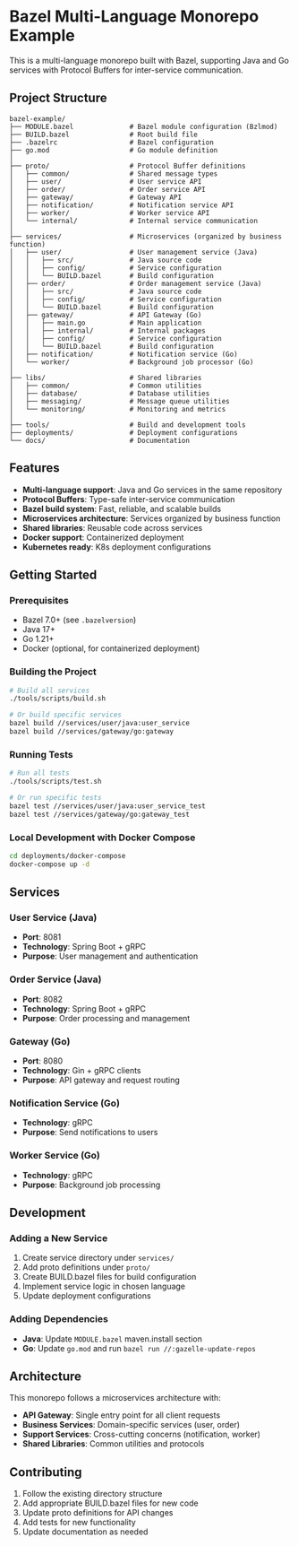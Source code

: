 # Bazel Multi-Language Monorepo Example

This is a multi-language monorepo built with Bazel, supporting Java and Go services with Protocol Buffers for inter-service communication.

## Project Structure

```
bazel-example/
├── MODULE.bazel              # Bazel module configuration (Bzlmod)
├── BUILD.bazel               # Root build file
├── .bazelrc                  # Bazel configuration
├── go.mod                    # Go module definition
│
├── proto/                    # Protocol Buffer definitions
│   ├── common/               # Shared message types
│   ├── user/                 # User service API
│   ├── order/                # Order service API
│   ├── gateway/              # Gateway API
│   ├── notification/         # Notification service API
│   ├── worker/               # Worker service API
│   └── internal/             # Internal service communication
│
├── services/                 # Microservices (organized by business function)
│   ├── user/                 # User management service (Java)
│   │   ├── src/              # Java source code
│   │   ├── config/           # Service configuration
│   │   └── BUILD.bazel       # Build configuration
│   ├── order/                # Order management service (Java)
│   │   ├── src/              # Java source code
│   │   ├── config/           # Service configuration
│   │   └── BUILD.bazel       # Build configuration
│   ├── gateway/              # API Gateway (Go)
│   │   ├── main.go           # Main application
│   │   ├── internal/         # Internal packages
│   │   ├── config/           # Service configuration
│   │   └── BUILD.bazel       # Build configuration
│   ├── notification/         # Notification service (Go)
│   └── worker/               # Background job processor (Go)
│
├── libs/                     # Shared libraries
│   ├── common/               # Common utilities
│   ├── database/             # Database utilities
│   ├── messaging/            # Message queue utilities
│   └── monitoring/           # Monitoring and metrics
│
├── tools/                    # Build and development tools
├── deployments/              # Deployment configurations
└── docs/                     # Documentation
```

## Features

- **Multi-language support**: Java and Go services in the same repository
- **Protocol Buffers**: Type-safe inter-service communication
- **Bazel build system**: Fast, reliable, and scalable builds
- **Microservices architecture**: Services organized by business function
- **Shared libraries**: Reusable code across services
- **Docker support**: Containerized deployment
- **Kubernetes ready**: K8s deployment configurations

## Getting Started

### Prerequisites

- Bazel 7.0+ (see `.bazelversion`)
- Java 17+
- Go 1.21+
- Docker (optional, for containerized deployment)

### Building the Project

```bash
# Build all services
./tools/scripts/build.sh

# Or build specific services
bazel build //services/user/java:user_service
bazel build //services/gateway/go:gateway
```

### Running Tests

```bash
# Run all tests
./tools/scripts/test.sh

# Or run specific tests
bazel test //services/user/java:user_service_test
bazel test //services/gateway/go:gateway_test
```

### Local Development with Docker Compose

```bash
cd deployments/docker-compose
docker-compose up -d
```

## Services

### User Service (Java)
- **Port**: 8081
- **Technology**: Spring Boot + gRPC
- **Purpose**: User management and authentication

### Order Service (Java)
- **Port**: 8082
- **Technology**: Spring Boot + gRPC
- **Purpose**: Order processing and management

### Gateway (Go)
- **Port**: 8080
- **Technology**: Gin + gRPC clients
- **Purpose**: API gateway and request routing

### Notification Service (Go)
- **Technology**: gRPC
- **Purpose**: Send notifications to users

### Worker Service (Go)
- **Technology**: gRPC
- **Purpose**: Background job processing

## Development

### Adding a New Service

1. Create service directory under `services/`
2. Add proto definitions under `proto/`
3. Create BUILD.bazel files for build configuration
4. Implement service logic in chosen language
5. Update deployment configurations

### Adding Dependencies

- **Java**: Update `MODULE.bazel` maven.install section
- **Go**: Update `go.mod` and run `bazel run //:gazelle-update-repos`

## Architecture

This monorepo follows a microservices architecture with:

- **API Gateway**: Single entry point for all client requests
- **Business Services**: Domain-specific services (user, order)
- **Support Services**: Cross-cutting concerns (notification, worker)
- **Shared Libraries**: Common utilities and protocols

## Contributing

1. Follow the existing directory structure
2. Add appropriate BUILD.bazel files for new code
3. Update proto definitions for API changes
4. Add tests for new functionality
5. Update documentation as needed
